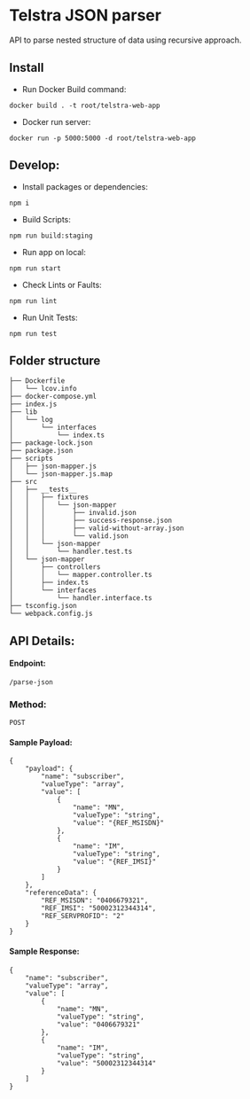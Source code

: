 
# Telstra JSON parser

API to parse nested structure of data using recursive approach.

## Install
- Run Docker Build command:

`docker build . -t root/telstra-web-app `

- Docker run server:

`docker run -p 5000:5000 -d root/telstra-web-app`


## Develop:

- Install packages or dependencies:

`npm i`

- Build Scripts:

`npm run build:staging`

- Run app on local:

`npm run start`

- Check Lints or Faults:

`npm run lint`

- Run Unit Tests:

`npm run test`


## Folder structure

```
├── Dockerfile
│   └── lcov.info
├── docker-compose.yml
├── index.js
├── lib
│   └── log
│       └── interfaces
│           └── index.ts
├── package-lock.json
├── package.json
├── scripts
│   ├── json-mapper.js
│   └── json-mapper.js.map
├── src
│   ├── __tests__
│   │   ├── fixtures
│   │   │   └── json-mapper
│   │   │       ├── invalid.json
│   │   │       ├── success-response.json
│   │   │       ├── valid-without-array.json
│   │   │       └── valid.json
│   │   └── json-mapper
│   │       └── handler.test.ts
│   └── json-mapper
│       ├── controllers
│       │   └── mapper.controller.ts
│       ├── index.ts
│       └── interfaces
│           └── handler.interface.ts
├── tsconfig.json
└── webpack.config.js
```

## API Details:
#### Endpoint: 
`/parse-json`

### Method:
`POST`

#### Sample Payload:

```
{
    "payload": {
        "name": "subscriber",
        "valueType": "array",
        "value": [
            {
                "name": "MN",
                "valueType": "string",
                "value": "{REF_MSISDN}"
            },
            {
                "name": "IM",
                "valueType": "string",
                "value": "{REF_IMSI}"
            }
        ]
    },
    "referenceData": {
        "REF_MSISDN": "0406679321",
        "REF_IMSI": "50002312344314",
        "REF_SERVPROFID": "2"
    }
}
```

#### Sample Response:

```
{
    "name": "subscriber",
    "valueType": "array",
    "value": [
        {
            "name": "MN",
            "valueType": "string",
            "value": "0406679321"
        },
        {
            "name": "IM",
            "valueType": "string",
            "value": "50002312344314"
        }
    ]
}
```

